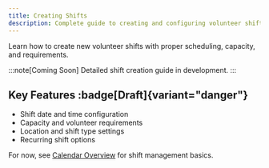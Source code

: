 ```yaml
---
title: Creating Shifts
description: Complete guide to creating and configuring volunteer shifts
---
```


Learn how to create new volunteer shifts with proper scheduling, capacity, and requirements.

:::note[Coming Soon]
Detailed shift creation guide in development.
:::

## Key Features :badge[Draft]{variant="danger"}

- Shift date and time configuration
- Capacity and volunteer requirements
- Location and shift type settings
- Recurring shift options

For now, see [Calendar Overview](/shift-management/calendar-overview/) for shift management basics.
